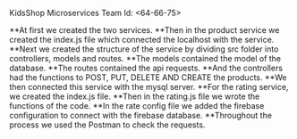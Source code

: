 KidsShop Microservices
Team Id: <64-66-75>

**At first we created the two services.
**Then in the product service we created the index.js file which connected the localhost with the service.
**Next we created the structure of the service by dividing src folder into controllers, models and routes. 
**The models contained the model of the database.
**The routes contained the api requests.
**And the controllers had the functions to POST, PUT, DELETE AND CREATE the products.
**We then connected this service with the mysql server.
**For the rating service, we created the index.js file.
**Then in the rating.js file we wrote the functions of the code.
**In the rate config file we added the firebase configuration to connect with the firebase database.
**Throughout the process we used the Postman to check the requests.
